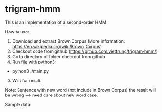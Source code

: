 # trigram-hmm
This is an implementation of a second-order HMM

How to use:

1. Download and extract Brown Corpus (More information: https://en.wikipedia.org/wiki/Brown_Corpus)
2. Checkout code from github (https://github.com/viettrung/trigram-hmm/)
3. Go to directory of folder checkout from github
4. Run file with python3: 
 - python3 ./main.py
5. Wait for result.

Note: Sentence with new word (not include in Brown Corpus) the result will be wrong 
--> need care about new word case.

Sample data: 


